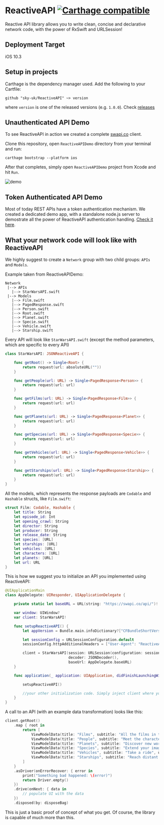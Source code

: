 # ReactiveAPI [![Carthage compatible](https://img.shields.io/badge/Carthage-compatible-4BC51D.svg?style=flat)](https://github.com/Carthage/Carthage)

Reactive API library allows you to write clean, concise and declarative network code, with the power of RxSwift and URLSession!

## Deployment Target
iOS 10.3

## Setup in projects
Carthage is the dependency manager used. Add the following to your Cartfile:
```shell
github "sky-uk/ReactiveAPI" ~> version
```
where `version` is one of the released versions (e.g. `1.0.0`). Check [releases](https://github.com/sky-uk/ReactiveAPI/releases)

## Unauthenticated API Demo
To see ReactiveAPI in action we created a complete [swapi.co](https://swapi.co/) client.

Clone this repository, open `ReactiveAPIDemo` directory from your terminal and run:

```
carthage bootstrap --platform ios
```

After that completes, simply open `ReactiveAPIDemo` project from Xcode and hit `Run`.

![demo](https://user-images.githubusercontent.com/16792495/55287028-ffece280-53a3-11e9-9504-1dffa1f2316f.gif)

## Token Authenticated API Demo
Most of today REST APIs have a token authentication mechanism. We created a dedicated demo app, with a standalone node.js server to demostrate all the power of ReactiveAPI authentication handling. [Check it here](TokenAuthenticationDemo).

## What your network code will look like with ReactiveAPI
We highly suggest to create a `Network` group with two child groups: `APIs` and `Models`.

Example taken from ReactiveAPIDemo:
```
Network
 |--> APIs
   |--> StarWarsAPI.swift
 |--> Models
   |--> Film.swift
   |--> PagedResponse.swift
   |--> Person.swift
   |--> Root.swift
   |--> Planet.swift
   |--> Specie.swift
   |--> Vehicle.swift
   |--> Starship.swift
```
Every API will look like `StarWarsAPI.swift` (except the method parameters, which are specific to every API)
```swift
class StarWarsAPI: JSONReactiveAPI {

    func getRoot() -> Single<Root> {
        return request(url: absoluteURL(""))
    }

    func getPeople(url: URL) -> Single<PagedResponse<Person>> {
        return request(url: url)
    }

    func getFilms(url: URL) -> Single<PagedResponse<Film>> {
        return request(url: url)
    }

    func getPlanets(url: URL) -> Single<PagedResponse<Planet>> {
        return request(url: url)
    }

    func getSpecies(url: URL) -> Single<PagedResponse<Specie>> {
        return request(url: url)
    }

    func getVehicles(url: URL) -> Single<PagedResponse<Vehicle>> {
        return request(url: url)
    }

    func getStarships(url: URL) -> Single<PagedResponse<Starship>> {
        return request(url: url)
    }
}
```
All the models, which represents the response payloads are `Codable` and `Hashable` structs, like `Film.swift`:
```swift
struct Film: Codable, Hashable {
    let title: String
    let episode_id: Int
    let opening_crawl: String
    let director: String
    let producer: String
    let release_date: String
    let species: [URL]
    let starships: [URL]
    let vehicles: [URL]
    let characters: [URL]
    let planets: [URL]
    let url: URL
}
```
This is how we suggest you to initialize an API you implemented using ReactiveAPI:
```swift
@UIApplicationMain
class AppDelegate: UIResponder, UIApplicationDelegate {

    private static let baseURL = URL(string: "https://swapi.co/api/")!

    var window: UIWindow?
    var client: StarWarsAPI!

    func setupReactiveAPI() {
        let appVersion = Bundle.main.infoDictionary?["CFBundleShortVersionString"] as! String

        let sessionConfig = URLSessionConfiguration.default
        sessionConfig.httpAdditionalHeaders = ["User-Agent": "ReactiveAPIDemo/\(appVersion)"]

        client = StarWarsAPI(session: URLSession(configuration: sessionConfig).rx,
                             decoder: JSONDecoder(),
                             baseUrl: AppDelegate.baseURL)
    }

    func application(_ application: UIApplication, didFinishLaunchingWithOptions launchOptions: [UIApplication.LaunchOptionsKey: Any]?) -> Bool {

        setupReactiveAPI()

        //your other initialization code. Simply inject client where you need it
    }
}
```
A call to an API (with an example data transformation) looks like this:
```swift
client.getRoot()
    .map { root in
        return [
            ViewModelData(title: "Films", subtitle: "All the films in the saga", url: root.films),
            ViewModelData(title: "People", subtitle: "Meet the characters", url: root.people),
            ViewModelData(title: "Planets", subtitle: "Discover new worlds", url: root.planets),
            ViewModelData(title: "Species", subtitle: "Extend your imagination", url: root.species),
            ViewModelData(title: "Vehicles", subtitle: "Take a ride", url: root.vehicles),
            ViewModelData(title: "Starships", subtitle: "Reach distant places fast", url: root.starships)
        ]
    }
    .asDriver(onErrorRecover: { error in
        print("Something bad happened: \(error)")
        return Driver.empty()
    })
    .drive(onNext: { data in
        // populate UI with the data
    })
    .disposed(by: disposeBag)
```
This is just a basic proof of concept of what you get. Of course, the library is capable of much more than this.
